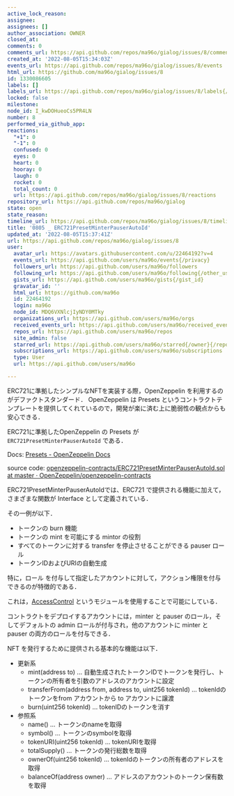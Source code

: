 ```yaml
---
active_lock_reason: 
assignee: 
assignees: []
author_association: OWNER
closed_at: 
comments: 0
comments_url: https://api.github.com/repos/ma96o/gialog/issues/8/comments
created_at: '2022-08-05T15:34:03Z'
events_url: https://api.github.com/repos/ma96o/gialog/issues/8/events
html_url: https://github.com/ma96o/gialog/issues/8
id: 1330086605
labels: []
labels_url: https://api.github.com/repos/ma96o/gialog/issues/8/labels{/name}
locked: false
milestone: 
node_id: I_kwDOHueoCs5PR4LN
number: 8
performed_via_github_app: 
reactions:
  "+1": 0
  "-1": 0
  confused: 0
  eyes: 0
  heart: 0
  hooray: 0
  laugh: 0
  rocket: 0
  total_count: 0
  url: https://api.github.com/repos/ma96o/gialog/issues/8/reactions
repository_url: https://api.github.com/repos/ma96o/gialog
state: open
state_reason: 
timeline_url: https://api.github.com/repos/ma96o/gialog/issues/8/timeline
title: '0805 _ ERC721PresetMinterPauserAutoId'
updated_at: '2022-08-05T15:37:41Z'
url: https://api.github.com/repos/ma96o/gialog/issues/8
user:
  avatar_url: https://avatars.githubusercontent.com/u/22464192?v=4
  events_url: https://api.github.com/users/ma96o/events{/privacy}
  followers_url: https://api.github.com/users/ma96o/followers
  following_url: https://api.github.com/users/ma96o/following{/other_user}
  gists_url: https://api.github.com/users/ma96o/gists{/gist_id}
  gravatar_id: ''
  html_url: https://github.com/ma96o
  id: 22464192
  login: ma96o
  node_id: MDQ6VXNlcjIyNDY0MTky
  organizations_url: https://api.github.com/users/ma96o/orgs
  received_events_url: https://api.github.com/users/ma96o/received_events
  repos_url: https://api.github.com/users/ma96o/repos
  site_admin: false
  starred_url: https://api.github.com/users/ma96o/starred{/owner}{/repo}
  subscriptions_url: https://api.github.com/users/ma96o/subscriptions
  type: User
  url: https://api.github.com/users/ma96o

---
```

ERC721に準拠したシンプルなNFTを実装する際，OpenZeppelin を利用するのがデファクトスタンダード．
OpenZeppelin は Presets というコントラクトテンプレートを提供してくれているので，開発が楽に済む上に脆弱性の観点からも安心できる．

ERC721に準拠したOpenZeppelin の Presets が `ERC721PresetMinterPauserAutoId` である．

Docs: [Presets - OpenZeppelin Docs](https://docs.openzeppelin.com/contracts/3.x/api/presets#ERC721PresetMinterPauserAutoId)

source code: [openzeppelin-contracts/ERC721PresetMinterPauserAutoId.sol at master · OpenZeppelin/openzeppelin-contracts](https://github.com/OpenZeppelin/openzeppelin-contracts/blob/master/contracts/token/ERC721/presets/ERC721PresetMinterPauserAutoId.sol#L79)

ERC721PresetMinterPauserAutoIdでは、ERC721 で提供される機能に加えて，さまざまな関数が Interface として定義されている．

その一例が以下．

- トークンの burn 機能
- トークンの mint を可能にする mintor の役割
- すべてのトークンに対する transfer を停止させることができる pauser ロール
- トークンIDおよびURIの自動生成

特に，ロール を付与して指定したアカウントに対して，アクション権限を付与できるのが特徴的である．

これは，[AccessControl](https://docs.openzeppelin.com/contracts/3.x/api/access#AccessControl) というモジュールを使用することで可能にしている．

コントラクトをデプロイするアカウントには，minter と pauser のロール，そしてデフォルトの admin ロールが付与され，他のアカウントに minter と pauser の両方のロールを付与できる．

NFT を発行するために提供される基本的な機能は以下．

- 更新系
  - mint(address to) ... 自動生成されたトークンIDでトークンを発行し、トークンの所有者を引数のアドレスのアカウントに設定
  - transferFrom(address from, address to, uint256 tokenId) ... tokenIdのトークンをfrom アカウントから to アカウントに譲渡
  - burn(uint256 tokenId) ... tokenIDのトークンを消す
- 参照系
  - name() ... トークンのnameを取得
  - symbol() ... トークンのsymbolを取得
  - tokenURI(uint256 tokenId) ... tokenURIを取得
  - totalSupply() ... トークンの発行総数を取得
  - ownerOf(uint256 tokenId) ... tokenIdのトークンの所有者のアドレスを取得
  - balanceOf(address owner) ... アドレスのアカウントのトークン保有数を取得
